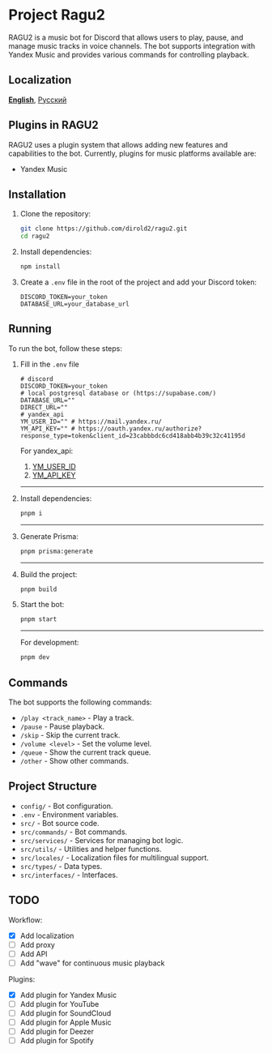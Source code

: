 # Project Ragu2

RAGU2 is a music bot for Discord that allows users to play, pause, and manage music tracks in voice channels. The bot supports integration with Yandex Music and provides various commands for controlling playback.

## Localization

[__English__](./README.md), [Русский](lang/ru/README.md)

## Plugins in RAGU2

RAGU2 uses a plugin system that allows adding new features and capabilities to the bot. Currently, plugins for music platforms available are:

- Yandex Music

## Installation

1. Clone the repository:

   ```bash
   git clone https://github.com/dirold2/ragu2.git
   cd ragu2
   ```

2. Install dependencies:

   ```bash
   npm install
   ```

3. Create a `.env` file in the root of the project and add your Discord token:

   ```env
   DISCORD_TOKEN=your_token
   DATABASE_URL=your_database_url
   ```

## Running

To run the bot, follow these steps:

1. Fill in the `.env` file

   ```env
   # discord
   DISCORD_TOKEN=your_token
   # local postgresql database or (https://supabase.com/)
   DATABASE_URL=""
   DIRECT_URL=""
   # yandex_api
   YM_USER_ID="" # https://mail.yandex.ru/
   YM_API_KEY="" # https://oauth.yandex.ru/authorize?response_type=token&client_id=23cabbbdc6cd418abb4b39c32c41195d
   ```

   For yandex_api:

   1. [YM_USER_ID](https://mail.yandex.ru/)
   2. [YM_API_KEY](https://oauth.yandex.ru/client/23cabbbdc6cd418abb4b39c32c41195d)

   ________________________

2. Install dependencies:

   ```bash
   pnpm i
   ```

   ________________________

3. Generate Prisma:

   ```bash
   pnpm prisma:generate
   ```

   ________________________

4. Build the project:

   ```bash
   pnpm build
   ```

5. Start the bot:

   ```bash
   pnpm start
   ```

   ________________________

   For development:

   ```bash
   pnpm dev
   ```

## Commands

The bot supports the following commands:

- `/play <track_name>` - Play a track.
- `/pause` - Pause playback.
- `/skip` - Skip the current track.
- `/volume <level>` - Set the volume level.
- `/queue` - Show the current track queue.
- `/other` - Show other commands.

## Project Structure

- `config/` - Bot configuration.
- `.env` - Environment variables.
- `src/` - Bot source code.
- `src/commands/` - Bot commands.
- `src/services/` - Services for managing bot logic.
- `src/utils/` - Utilities and helper functions.
- `src/locales/` - Localization files for multilingual support.
- `src/types/` - Data types.
- `src/interfaces/` - Interfaces.

## TODO

Workflow:

- [x] Add localization
- [ ] Add proxy
- [ ] Add API
- [ ] Add "wave" for continuous music playback

Plugins:

- [x] Add plugin for Yandex Music
- [ ] Add plugin for YouTube
- [ ] Add plugin for SoundCloud
- [ ] Add plugin for Apple Music
- [ ] Add plugin for Deezer
- [ ] Add plugin for Spotify
